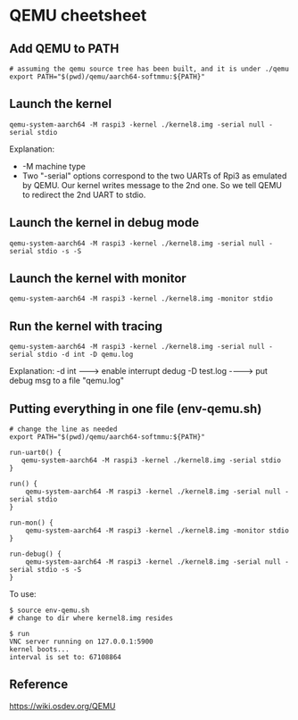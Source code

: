 # QEMU cheetsheet

## Add QEMU to PATH

```
# assuming the qemu source tree has been built, and it is under ./qemu
export PATH="$(pwd)/qemu/aarch64-softmmu:${PATH}"
```

## Launch the kernel 
```
qemu-system-aarch64 -M raspi3 -kernel ./kernel8.img -serial null -serial stdio
```
Explanation: 
* -M machine type
* Two "-serial" options correspond to the two UARTs of Rpi3 as emulated by QEMU. Our kernel writes message to the 2nd one. So we tell QEMU to redirect the 2nd UART to stdio. 

## Launch the kernel in debug mode

```
qemu-system-aarch64 -M raspi3 -kernel ./kernel8.img -serial null -serial stdio -s -S
```

## Launch the kernel with monitor 
```
qemu-system-aarch64 -M raspi3 -kernel ./kernel8.img -monitor stdio
```

## Run the kernel with tracing 
```
qemu-system-aarch64 -M raspi3 -kernel ./kernel8.img -serial null -serial stdio -d int -D qemu.log 
```
Explanation: -d int ---> enable interrupt dedug       -D test.log  ----> put debug msg to a file "qemu.log"

## Putting everything in one file (env-qemu.sh)

```
# change the line as needed
export PATH="$(pwd)/qemu/aarch64-softmmu:${PATH}"

run-uart0() {
   qemu-system-aarch64 -M raspi3 -kernel ./kernel8.img -serial stdio
}

run() {
    qemu-system-aarch64 -M raspi3 -kernel ./kernel8.img -serial null -serial stdio
}

run-mon() {
    qemu-system-aarch64 -M raspi3 -kernel ./kernel8.img -monitor stdio
}

run-debug() {
    qemu-system-aarch64 -M raspi3 -kernel ./kernel8.img -serial null -serial stdio -s -S
}
```

To use: 

```
$ source env-qemu.sh
# change to dir where kernel8.img resides

$ run
VNC server running on 127.0.0.1:5900
kernel boots...
interval is set to: 67108864
```



## Reference

https://wiki.osdev.org/QEMU

